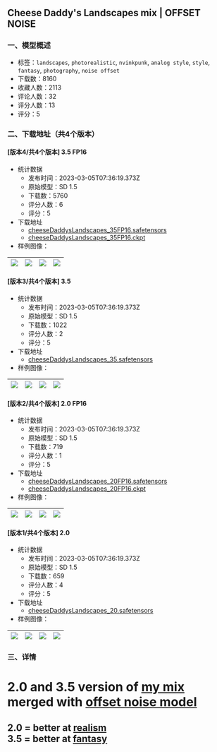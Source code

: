 ## Cheese Daddy's Landscapes mix | OFFSET NOISE
### 一、模型概述

- 标签：`landscapes`, `photorealistic`, `nvinkpunk`, `analog style`, `style`, `fantasy`, `photography`, `noise offset`
- 下载数：8160
- 收藏人数：2113
- 评论人数：32
- 评分人数：13
- 评分：5

### 二、下载地址（共4个版本）

#### [版本4/共4个版本] 3.5 FP16

- 统计数据
  - 发布时间：2023-03-05T07:36:19.373Z
  - 原始模型：SD 1.5
  - 下载数：5760
  - 评分人数：6
  - 评分：5
- 下载地址
  - [cheeseDaddysLandscapes_35FP16.safetensors](https://civitai.com/api/download/models/18512)
  - [cheeseDaddysLandscapes_35FP16.ckpt](https://civitai.com/api/download/models/18512?type=Model&format=PickleTensor&size=full&fp=fp16)
- 样例图像：

| <img src="https://image.civitai.com/xG1nkqKTMzGDvpLrqFT7WA/c34d2c3d-e50f-432c-ce0b-8d3d50ea4c00/width=450/191430.jpeg" /> | <img src="https://image.civitai.com/xG1nkqKTMzGDvpLrqFT7WA/3a46d915-07a2-45ee-e4ae-eb079a818d00/width=450/191429.jpeg" /> | <img src="https://image.civitai.com/xG1nkqKTMzGDvpLrqFT7WA/9f77fa62-47cb-4307-3744-5f7603792200/width=450/191432.jpeg" /> | <img src="https://image.civitai.com/xG1nkqKTMzGDvpLrqFT7WA/fc430129-84e0-49d3-880e-664d83fb9a00/width=450/191431.jpeg" /> |
| ---- | ---- | ---- | ---- |

#### [版本3/共4个版本] 3.5

- 统计数据
  - 发布时间：2023-03-05T07:36:19.373Z
  - 原始模型：SD 1.5
  - 下载数：1022
  - 评分人数：2
  - 评分：5
- 下载地址
  - [cheeseDaddysLandscapes_35.safetensors](https://civitai.com/api/download/models/17716)
- 样例图像：

| <img src="https://image.civitai.com/xG1nkqKTMzGDvpLrqFT7WA/9f4ef719-9e4d-465e-ea70-156d5402fd00/width=450/181263.jpeg" /> | <img src="https://image.civitai.com/xG1nkqKTMzGDvpLrqFT7WA/56c89ff9-2572-41d0-ebfc-901dba634100/width=450/181256.jpeg" /> | <img src="https://image.civitai.com/xG1nkqKTMzGDvpLrqFT7WA/8733a98b-e059-43b0-e50b-aa8171f50200/width=450/181270.jpeg" /> | <img src="https://image.civitai.com/xG1nkqKTMzGDvpLrqFT7WA/52bebb9f-2210-4f28-c561-e25efc9aca00/width=450/181269.jpeg" /> |
| ---- | ---- | ---- | ---- |

#### [版本2/共4个版本] 2.0 FP16

- 统计数据
  - 发布时间：2023-03-05T07:36:19.373Z
  - 原始模型：SD 1.5
  - 下载数：719
  - 评分人数：1
  - 评分：5
- 下载地址
  - [cheeseDaddysLandscapes_20FP16.safetensors](https://civitai.com/api/download/models/18513)
  - [cheeseDaddysLandscapes_20FP16.ckpt](https://civitai.com/api/download/models/18513?type=Model&format=PickleTensor&size=full&fp=fp16)
- 样例图像：

| <img src="https://image.civitai.com/xG1nkqKTMzGDvpLrqFT7WA/ea005120-af33-45d5-a0c3-d3aa09395c00/width=450/191447.jpeg" /> | <img src="https://image.civitai.com/xG1nkqKTMzGDvpLrqFT7WA/8a6a2f0d-5042-491e-eef1-85872c16a300/width=450/191446.jpeg" /> | <img src="https://image.civitai.com/xG1nkqKTMzGDvpLrqFT7WA/f06d522a-fffb-45a5-d391-fec2c200ce00/width=450/191445.jpeg" /> | <img src="https://image.civitai.com/xG1nkqKTMzGDvpLrqFT7WA/6da3e70b-0efc-4274-a81b-8ebc43e06500/width=450/191444.jpeg" /> |
| ---- | ---- | ---- | ---- |

#### [版本1/共4个版本] 2.0

- 统计数据
  - 发布时间：2023-03-05T07:36:19.373Z
  - 原始模型：SD 1.5
  - 下载数：659
  - 评分人数：4
  - 评分：5
- 下载地址
  - [cheeseDaddysLandscapes_20.safetensors](https://civitai.com/api/download/models/18225)
- 样例图像：

| <img src="https://image.civitai.com/xG1nkqKTMzGDvpLrqFT7WA/a40bef34-2dca-4386-2df1-1dcef7cf5300/width=450/187540.jpeg" /> | <img src="https://image.civitai.com/xG1nkqKTMzGDvpLrqFT7WA/68744e52-b1ce-4ce5-132a-0e2e53344700/width=450/187539.jpeg" /> | <img src="https://image.civitai.com/xG1nkqKTMzGDvpLrqFT7WA/2e8f51fe-bc77-4511-bcee-ea27c5a6ee00/width=450/187538.jpeg" /> | <img src="https://image.civitai.com/xG1nkqKTMzGDvpLrqFT7WA/0e18754c-4b8e-429a-0a2b-38e7fea3ee00/width=450/187537.jpeg" /> |
| ---- | ---- | ---- | ---- |


### 三、详情
<h1>2.0 and 3.5 version of <a target="_blank" rel="ugc" href="https://civitai.com/models/5041/cheese-daddys-landscapes-mix">my mix </a>merged with <a target="_blank" rel="ugc" href="https://civitai.com/models/10391/noise-offset-for-true-darkness-in-sd">offset noise model</a></h1><h2>2.0 = better at <u>realism<br /></u>3.5 = better at <u>fantasy</u></h2>